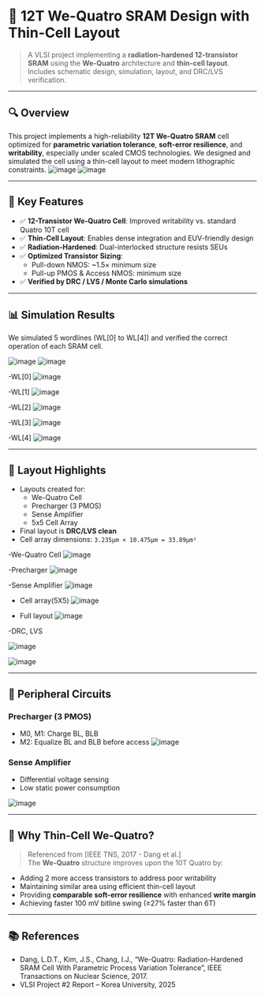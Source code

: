 # 📐 12T We-Quatro SRAM Design with Thin-Cell Layout

> A VLSI project implementing a **radiation-hardened 12-transistor SRAM** using the **We-Quatro** architecture and **thin-cell layout**. Includes schematic design, simulation, layout, and DRC/LVS verification.

---

## 🔍 Overview

This project implements a high-reliability **12T We-Quatro SRAM** cell optimized for **parametric variation tolerance**, **soft-error resilience**, and **writability**, especially under scaled CMOS technologies. We designed and simulated the cell using a thin-cell layout to meet modern lithographic constraints.
![image](https://github.com/user-attachments/assets/6f073052-dbef-4061-9a45-68555b8108cd)
![image](https://github.com/user-attachments/assets/7a6d3fcf-eb61-4d53-986a-6995bffb1324)



---

## 🧠 Key Features

- ✅ **12-Transistor We-Quatro Cell**: Improved writability vs. standard Quatro 10T cell
- ✅ **Thin-Cell Layout**: Enables dense integration and EUV-friendly design
- ✅ **Radiation-Hardened**: Dual-interlocked structure resists SEUs
- ✅ **Optimized Transistor Sizing**: 
  - Pull-down NMOS: ~1.5× minimum size
  - Pull-up PMOS & Access NMOS: minimum size
- ✅ **Verified by DRC / LVS / Monte Carlo simulations**

---

## 📊 Simulation Results

We simulated 5 wordlines (WL[0] to WL[4]) and verified the correct operation of each SRAM cell.

![image](https://github.com/user-attachments/assets/1326fa03-9a5b-4971-b315-110b8cb54f8b)
![image](https://github.com/user-attachments/assets/64c5fd6e-10c5-459f-8fdf-12d553ec772a)

-WL[0]
![image](https://github.com/user-attachments/assets/42aead2c-b2ad-4237-90c5-78ebf17133f1)

-WL[1]
 ![image](https://github.com/user-attachments/assets/3bc6d58b-c79f-4b42-be87-7a95352b8e24)

-WL[2]
![image](https://github.com/user-attachments/assets/f83f83fc-cfd0-45f4-ace1-a93791466abe)

-WL[3]
 ![image](https://github.com/user-attachments/assets/a3c8ec58-5a54-44f6-bc64-7b8cf78d8cb2)

-WL[4]
 ![image](https://github.com/user-attachments/assets/7f632932-f25b-4b28-8c4b-7dacca866c5b)



---

## 🧱 Layout Highlights

- Layouts created for:
  - We-Quatro Cell
  - Precharger (3 PMOS)
  - Sense Amplifier
  - 5x5 Cell Array
- Final layout is **DRC/LVS clean**
- Cell array dimensions: `3.235μm × 10.475μm = 33.89μm²`

-We-Quatro Cell
 ![image](https://github.com/user-attachments/assets/8db167b4-ab73-4088-ada4-009839fd75cd)

-Precharger
 ![image](https://github.com/user-attachments/assets/dc088aad-ab2f-4e91-b11b-c49fd3e85052)

-Sense Amplifier
 ![image](https://github.com/user-attachments/assets/29db8a76-5ed2-4512-b23a-a4e2a93c80b1)

- Cell array(5X5)
 ![image](https://github.com/user-attachments/assets/b428c070-649f-4cbb-adba-c9ce7bcd1842)

- Full layout
 ![image](https://github.com/user-attachments/assets/88b38aec-aaa9-4725-981d-19cc0ce58f45)

-DRC, LVS

![image](https://github.com/user-attachments/assets/23769a72-0da2-4e09-a921-46526afd5bce)

![image](https://github.com/user-attachments/assets/ea66f151-9f88-460e-baf8-35c8d7856219)


---

## 🔬 Peripheral Circuits

### Precharger (3 PMOS)
- M0, M1: Charge BL, BLB
- M2: Equalize BL and BLB before access
![image](https://github.com/user-attachments/assets/69dd047e-10ed-4d85-aec3-c272cf7f5845)

### Sense Amplifier
- Differential voltage sensing
- Low static power consumption

![image](https://github.com/user-attachments/assets/f1ac592e-d80a-4ac9-a574-be8934cabd7a)

---

## 🧠 Why Thin-Cell We-Quatro?

> Referenced from [IEEE TNS, 2017 - Dang et al.]  
The **We-Quatro** structure improves upon the 10T Quatro by:
- Adding 2 more access transistors to address poor writability
- Maintaining similar area using efficient thin-cell layout
- Providing **comparable soft-error resilience** with enhanced **write margin**
- Achieving faster 100 mV bitline swing (≥27% faster than 6T)

---

## 📚 References

- Dang, L.D.T., Kim, J.S., Chang, I.J., “We-Quatro: Radiation-Hardened SRAM Cell With Parametric Process Variation Tolerance”, IEEE Transactions on Nuclear Science, 2017.
- VLSI Project #2 Report – Korea University, 2025


